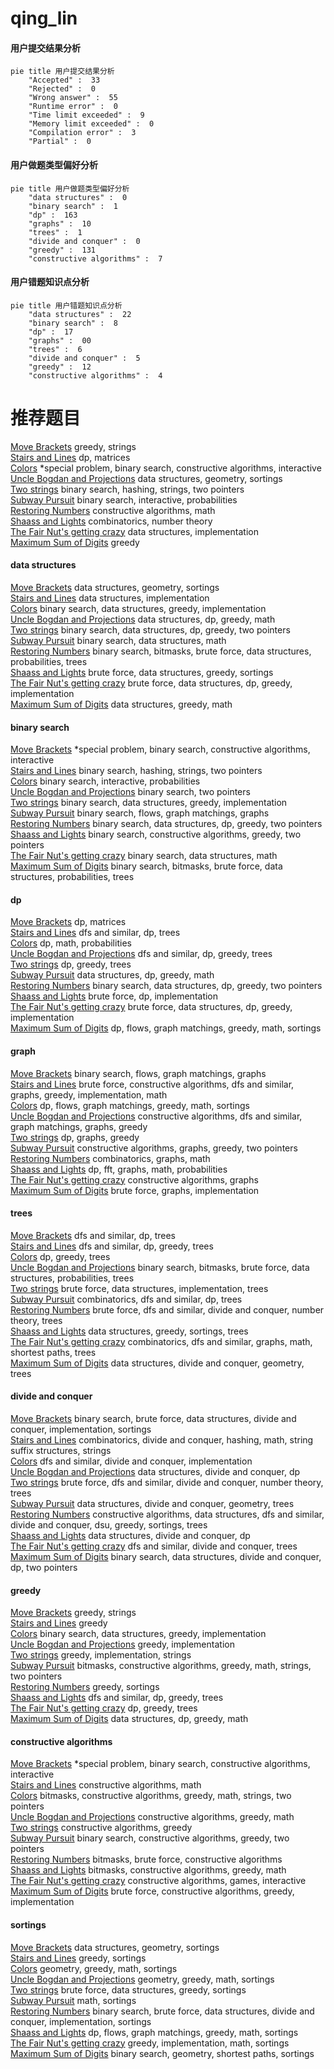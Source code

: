 # qing_lin
<!-- tabs:start -->
#### **用户提交结果分析**

```mermaid
pie title 用户提交结果分析
    "Accepted" :  33
    "Rejected" :  0
    "Wrong answer" :  55
    "Runtime error" :  0
    "Time limit exceeded" :  9
    "Memory limit exceeded" :  0
    "Compilation error" :  3
    "Partial" :  0
```
#### **用户做题类型偏好分析**

```mermaid
pie title 用户做题类型偏好分析
    "data structures" :  0
    "binary search" :  1
    "dp" :  163
    "graphs" :  10
    "trees" :  1
    "divide and conquer" :  0
    "greedy" :  131
    "constructive algorithms" :  7
```
#### **用户错题知识点分析**

```mermaid
pie title 用户错题知识点分析
    "data structures" :  22
    "binary search" :  8
    "dp" :  17
    "graphs" :  00
    "trees" :  6
    "divide and conquer" :  5
    "greedy" :  12
    "constructive algorithms" :  4
```
<!-- tabs:end -->
# 推荐题目
[Move Brackets](http://codeforces.com/problemset/problem/1374/C)		greedy,
                        strings		  
[Stairs and Lines](http://codeforces.com/problemset/problem/498/E)		dp,
                        matrices		  
[Colors](http://codeforces.com/problemset/problem/1386/A)		*special problem,
                        binary search,
                        constructive algorithms,
                        interactive		  
[Uncle Bogdan and Projections](http://codeforces.com/problemset/problem/1388/E)		data structures,
                        geometry,
                        sortings		  
[Two strings](http://codeforces.com/problemset/problem/762/C)		binary search,
                        hashing,
                        strings,
                        two pointers		  
[Subway Pursuit](http://codeforces.com/problemset/problem/1039/B)		binary search,
                        interactive,
                        probabilities		  
[Restoring Numbers](http://codeforces.com/problemset/problem/509/D)		constructive algorithms,
                        math		  
[Shaass and Lights](http://codeforces.com/problemset/problem/294/C)		combinatorics,
                        number theory		  
[The Fair Nut's getting crazy](http://codeforces.com/problemset/problem/1083/D)		data structures,
                        implementation		  
[Maximum Sum of Digits](http://codeforces.com/problemset/problem/1060/B)		greedy		  
<!-- tabs:start -->
#### **data structures**
[Move Brackets](http://codeforces.com/problemset/problem/1388/E)		data structures,
                        geometry,
                        sortings		  
[Stairs and Lines](http://codeforces.com/problemset/problem/1083/D)		data structures,
                        implementation		  
[Colors](http://codeforces.com/problemset/problem/1208/D)		binary search,
                        data structures,
                        greedy,
                        implementation		  
[Uncle Bogdan and Projections](http://codeforces.com/problemset/problem/1474/D)		data structures,
                        dp,
                        greedy,
                        math		  
[Two strings](http://codeforces.com/problemset/problem/1492/C)		binary search,
                        data structures,
                        dp,
                        greedy,
                        two pointers		  
[Subway Pursuit](http://codeforces.com/problemset/problem/1490/G)		binary search,
                        data structures,
                        math		  
[Restoring Numbers](http://codeforces.com/problemset/problem/1479/D)		binary search,
                        bitmasks,
                        brute force,
                        data structures,
                        probabilities,
                        trees		  
[Shaass and Lights](http://codeforces.com/problemset/problem/1497/A)		brute force,
                        data structures,
                        greedy,
                        sortings		  
[The Fair Nut's getting crazy](http://codeforces.com/problemset/problem/1491/C)		brute force,
                        data structures,
                        dp,
                        greedy,
                        implementation		  
[Maximum Sum of Digits](http://codeforces.com/problemset/problem/1492/B)		data structures,
                        greedy,
                        math		  
#### **binary search**
[Move Brackets](http://codeforces.com/problemset/problem/1386/A)		*special problem,
                        binary search,
                        constructive algorithms,
                        interactive		  
[Stairs and Lines](http://codeforces.com/problemset/problem/762/C)		binary search,
                        hashing,
                        strings,
                        two pointers		  
[Colors](http://codeforces.com/problemset/problem/1039/B)		binary search,
                        interactive,
                        probabilities		  
[Uncle Bogdan and Projections](http://codeforces.com/problemset/problem/1073/C)		binary search,
                        two pointers		  
[Two strings](http://codeforces.com/problemset/problem/1208/D)		binary search,
                        data structures,
                        greedy,
                        implementation		  
[Subway Pursuit](http://codeforces.com/problemset/problem/1423/B)		binary search,
                        flows,
                        graph matchings,
                        graphs		  
[Restoring Numbers](http://codeforces.com/problemset/problem/1492/C)		binary search,
                        data structures,
                        dp,
                        greedy,
                        two pointers		  
[Shaass and Lights](http://codeforces.com/problemset/problem/1463/D)		binary search,
                        constructive algorithms,
                        greedy,
                        two pointers		  
[The Fair Nut's getting crazy](http://codeforces.com/problemset/problem/1490/G)		binary search,
                        data structures,
                        math		  
[Maximum Sum of Digits](http://codeforces.com/problemset/problem/1479/D)		binary search,
                        bitmasks,
                        brute force,
                        data structures,
                        probabilities,
                        trees		  
#### **dp**
[Move Brackets](http://codeforces.com/problemset/problem/498/E)		dp,
                        matrices		  
[Stairs and Lines](http://codeforces.com/problemset/problem/1092/F)		dfs and similar,
                        dp,
                        trees		  
[Colors](http://codeforces.com/problemset/problem/601/C)		dp,
                        math,
                        probabilities		  
[Uncle Bogdan and Projections](http://codeforces.com/problemset/problem/1363/E)		dfs and similar,
                        dp,
                        greedy,
                        trees		  
[Two strings](http://codeforces.com/problemset/problem/1481/F)		dp,
                        greedy,
                        trees		  
[Subway Pursuit](http://codeforces.com/problemset/problem/1474/D)		data structures,
                        dp,
                        greedy,
                        math		  
[Restoring Numbers](http://codeforces.com/problemset/problem/1492/C)		binary search,
                        data structures,
                        dp,
                        greedy,
                        two pointers		  
[Shaass and Lights](https://codeforces.com/contest/1457/problem/C)		brute force,
                        dp,
                        implementation		  
[The Fair Nut's getting crazy](http://codeforces.com/problemset/problem/1491/C)		brute force,
                        data structures,
                        dp,
                        greedy,
                        implementation		  
[Maximum Sum of Digits](http://codeforces.com/problemset/problem/1437/C)		dp,
                        flows,
                        graph matchings,
                        greedy,
                        math,
                        sortings		  
#### **graph**
[Move Brackets](http://codeforces.com/problemset/problem/1423/B)		binary search,
                        flows,
                        graph matchings,
                        graphs		  
[Stairs and Lines](http://codeforces.com/problemset/problem/1487/C)		brute force,
                        constructive algorithms,
                        dfs and similar,
                        graphs,
                        greedy,
                        implementation,
                        math		  
[Colors](http://codeforces.com/problemset/problem/1437/C)		dp,
                        flows,
                        graph matchings,
                        greedy,
                        math,
                        sortings		  
[Uncle Bogdan and Projections](http://codeforces.com/problemset/problem/1470/D)		constructive algorithms,
                        dfs and similar,
                        graph matchings,
                        graphs,
                        greedy		  
[Two strings](http://codeforces.com/problemset/problem/1476/C)		dp,
                        graphs,
                        greedy		  
[Subway Pursuit](http://codeforces.com/problemset/problem/1304/D)		constructive algorithms,
                        graphs,
                        greedy,
                        two pointers		  
[Restoring Numbers](http://codeforces.com/problemset/problem/1475/C)		combinatorics,
                        graphs,
                        math		  
[Shaass and Lights](http://codeforces.com/problemset/problem/553/E)		dp,
                        fft,
                        graphs,
                        math,
                        probabilities		  
[The Fair Nut's getting crazy](http://codeforces.com/problemset/problem/1495/C)		constructive algorithms,
                        graphs		  
[Maximum Sum of Digits](http://codeforces.com/problemset/problem/1510/K)		brute force,
                        graphs,
                        implementation		  
#### **trees**
[Move Brackets](http://codeforces.com/problemset/problem/1092/F)		dfs and similar,
                        dp,
                        trees		  
[Stairs and Lines](http://codeforces.com/problemset/problem/1363/E)		dfs and similar,
                        dp,
                        greedy,
                        trees		  
[Colors](http://codeforces.com/problemset/problem/1481/F)		dp,
                        greedy,
                        trees		  
[Uncle Bogdan and Projections](http://codeforces.com/problemset/problem/1479/D)		binary search,
                        bitmasks,
                        brute force,
                        data structures,
                        probabilities,
                        trees		  
[Two strings](http://codeforces.com/problemset/problem/1511/C)		brute force,
                        data structures,
                        implementation,
                        trees		  
[Subway Pursuit](http://codeforces.com/problemset/problem/1499/F)		combinatorics,
                        dfs and similar,
                        dp,
                        trees		  
[Restoring Numbers](http://codeforces.com/problemset/problem/1491/E)		brute force,
                        dfs and similar,
                        divide and conquer,
                        number theory,
                        trees		  
[Shaass and Lights](http://codeforces.com/problemset/problem/1466/D)		data structures,
                        greedy,
                        sortings,
                        trees		  
[The Fair Nut's getting crazy](http://codeforces.com/problemset/problem/1495/D)		combinatorics,
                        dfs and similar,
                        graphs,
                        math,
                        shortest paths,
                        trees		  
[Maximum Sum of Digits](http://codeforces.com/problemset/problem/1303/G)		data structures,
                        divide and conquer,
                        geometry,
                        trees		  
#### **divide and conquer**
[Move Brackets](http://codeforces.com/problemset/problem/1461/D)		binary search,
                        brute force,
                        data structures,
                        divide and conquer,
                        implementation,
                        sortings		  
[Stairs and Lines](http://codeforces.com/problemset/problem/1466/G)		combinatorics,
                        divide and conquer,
                        hashing,
                        math,
                        string suffix structures,
                        strings		  
[Colors](http://codeforces.com/problemset/problem/1490/D)		dfs and similar,
                        divide and conquer,
                        implementation		  
[Uncle Bogdan and Projections](https://codeforces.com/contest/1483/problem/C)		data structures,
                        divide and conquer,
                        dp		  
[Two strings](http://codeforces.com/problemset/problem/1491/E)		brute force,
                        dfs and similar,
                        divide and conquer,
                        number theory,
                        trees		  
[Subway Pursuit](http://codeforces.com/problemset/problem/1303/G)		data structures,
                        divide and conquer,
                        geometry,
                        trees		  
[Restoring Numbers](http://codeforces.com/problemset/problem/1494/D)		constructive algorithms,
                        data structures,
                        dfs and similar,
                        divide and conquer,
                        dsu,
                        greedy,
                        sortings,
                        trees		  
[Shaass and Lights](http://codeforces.com/problemset/problem/1482/E)		data structures,
                        divide and conquer,
                        dp		  
[The Fair Nut's getting crazy](http://codeforces.com/problemset/problem/566/C)		dfs and similar,
                        divide and conquer,
                        trees		  
[Maximum Sum of Digits](http://codeforces.com/problemset/problem/1428/F)		binary search,
                        data structures,
                        divide and conquer,
                        dp,
                        two pointers		  
#### **greedy**
[Move Brackets](http://codeforces.com/problemset/problem/1374/C)		greedy,
                        strings		  
[Stairs and Lines](http://codeforces.com/problemset/problem/1060/B)		greedy		  
[Colors](http://codeforces.com/problemset/problem/1208/D)		binary search,
                        data structures,
                        greedy,
                        implementation		  
[Uncle Bogdan and Projections](http://codeforces.com/problemset/problem/1141/D)		greedy,
                        implementation		  
[Two strings](http://codeforces.com/problemset/problem/844/A)		greedy,
                        implementation,
                        strings		  
[Subway Pursuit](http://codeforces.com/problemset/problem/1493/E)		bitmasks,
                        constructive algorithms,
                        greedy,
                        math,
                        strings,
                        two pointers		  
[Restoring Numbers](http://codeforces.com/problemset/problem/1296/D)		greedy,
                        sortings		  
[Shaass and Lights](http://codeforces.com/problemset/problem/1363/E)		dfs and similar,
                        dp,
                        greedy,
                        trees		  
[The Fair Nut's getting crazy](http://codeforces.com/problemset/problem/1481/F)		dp,
                        greedy,
                        trees		  
[Maximum Sum of Digits](http://codeforces.com/problemset/problem/1474/D)		data structures,
                        dp,
                        greedy,
                        math		  
#### **constructive algorithms**
[Move Brackets](http://codeforces.com/problemset/problem/1386/A)		*special problem,
                        binary search,
                        constructive algorithms,
                        interactive		  
[Stairs and Lines](http://codeforces.com/problemset/problem/509/D)		constructive algorithms,
                        math		  
[Colors](http://codeforces.com/problemset/problem/1493/E)		bitmasks,
                        constructive algorithms,
                        greedy,
                        math,
                        strings,
                        two pointers		  
[Uncle Bogdan and Projections](https://codeforces.com/contest/1456/problem/C)		constructive algorithms,
                        greedy,
                        math		  
[Two strings](http://codeforces.com/problemset/problem/1493/A)		constructive algorithms,
                        greedy		  
[Subway Pursuit](http://codeforces.com/problemset/problem/1463/D)		binary search,
                        constructive algorithms,
                        greedy,
                        two pointers		  
[Restoring Numbers](https://codeforces.com/contest/1456/problem/B)		bitmasks,
                        brute force,
                        constructive algorithms		  
[Shaass and Lights](http://codeforces.com/problemset/problem/1492/D)		bitmasks,
                        constructive algorithms,
                        greedy,
                        math		  
[The Fair Nut's getting crazy](https://codeforces.com/contest/1504/problem/D)		constructive algorithms,
                        games,
                        interactive		  
[Maximum Sum of Digits](https://codeforces.com/contest/1483/problem/A)		brute force,
                        constructive algorithms,
                        greedy,
                        implementation		  
#### **sortings**
[Move Brackets](http://codeforces.com/problemset/problem/1388/E)		data structures,
                        geometry,
                        sortings		  
[Stairs and Lines](http://codeforces.com/problemset/problem/1296/D)		greedy,
                        sortings		  
[Colors](https://codeforces.com/contest/1496/problem/C)		geometry,
                        greedy,
                        math,
                        sortings		  
[Uncle Bogdan and Projections](http://codeforces.com/problemset/problem/1495/A)		geometry,
                        greedy,
                        math,
                        sortings		  
[Two strings](http://codeforces.com/problemset/problem/1497/A)		brute force,
                        data structures,
                        greedy,
                        sortings		  
[Subway Pursuit](http://codeforces.com/problemset/problem/1427/A)		math,
                        sortings		  
[Restoring Numbers](http://codeforces.com/problemset/problem/1461/D)		binary search,
                        brute force,
                        data structures,
                        divide and conquer,
                        implementation,
                        sortings		  
[Shaass and Lights](http://codeforces.com/problemset/problem/1437/C)		dp,
                        flows,
                        graph matchings,
                        greedy,
                        math,
                        sortings		  
[The Fair Nut's getting crazy](http://codeforces.com/problemset/problem/1473/A)		greedy,
                        implementation,
                        math,
                        sortings		  
[Maximum Sum of Digits](http://codeforces.com/problemset/problem/1486/B)		binary search,
                        geometry,
                        shortest paths,
                        sortings		  
<!-- tabs:end -->
